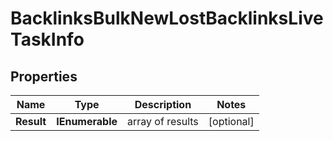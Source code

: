 # BacklinksBulkNewLostBacklinksLiveTaskInfo


## Properties

| Name | Type | Description | Notes |
|------------ | ------------- | ------------- | -------------|
**Result** | **IEnumerable<BacklinksBulkNewLostBacklinksLiveResultInfo>** | array of results |[optional]|